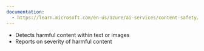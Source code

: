 ```yaml
---
documentation:
  - https://learn.microsoft.com/en-us/azure/ai-services/content-safety/
---
```


- Detects harmful content within text or images
- Reports on severity of harmful content